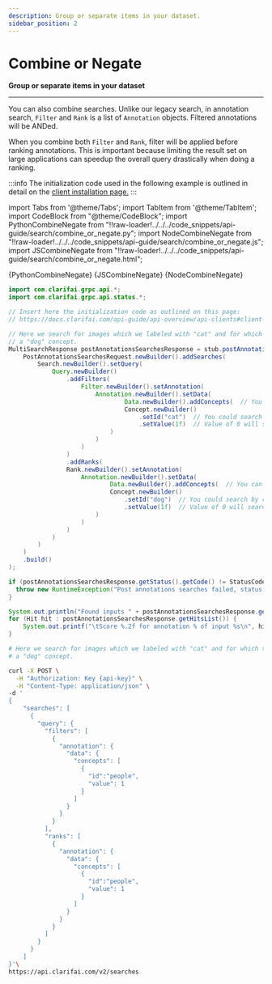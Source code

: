 ```yaml
---
description: Group or separate items in your dataset.
sidebar_position: 2
---
```


# Combine or Negate

**Group or separate items in your dataset**
<hr />

You can also combine searches. Unlike our legacy search, in annotation search, `Filter` and `Rank` is a list of `Annotation` objects. Filtered annotations will be ANDed. 

When you combine both `Filter` and `Rank`, filter will be applied before ranking annotations. This is important because limiting the result set on large applications can speedup the overall query drastically when doing a ranking.

:::info
The initialization code used in the following example is outlined in detail on the [client installation page.](https://docs.clarifai.com/api-guide/api-overview/api-clients/#client-installation-instructions)
:::

import Tabs from '@theme/Tabs';
import TabItem from '@theme/TabItem';
import CodeBlock from "@theme/CodeBlock";
import PythonCombineNegate from "!!raw-loader!../../../code_snippets/api-guide/search/combine_or_negate.py";
import NodeCombineNegate from "!!raw-loader!../../../code_snippets/api-guide/search/combine_or_negate.js";
import JSCombineNegate from "!!raw-loader!../../../code_snippets/api-guide/search/combine_or_negate.html";

<Tabs>

<TabItem value="python" label="Python">
    <CodeBlock className="language-python">{PythonCombineNegate}</CodeBlock>
</TabItem>

<TabItem value="js_rest" label="JavaScript (REST)">
    <CodeBlock className="language-javascript">{JSCombineNegate}</CodeBlock>
</TabItem>

<TabItem value="nodejs" label="NodeJS">
    <CodeBlock className="language-javascript">{NodeCombineNegate}</CodeBlock>
</TabItem>

<TabItem value="java" label="Java">

```java
import com.clarifai.grpc.api.*;
import com.clarifai.grpc.api.status.*;

// Insert here the initialization code as outlined on this page:
// https://docs.clarifai.com/api-guide/api-overview/api-clients#client-installation-instructions

// Here we search for images which we labeled with "cat" and for which the General prediction model does not find
// a "dog" concept.
MultiSearchResponse postAnnotationsSearchesResponse = stub.postAnnotationsSearches(
    PostAnnotationsSearchesRequest.newBuilder().addSearches(
        Search.newBuilder().setQuery(
            Query.newBuilder()
                .addFilters(
                    Filter.newBuilder().setAnnotation(
                        Annotation.newBuilder().setData(
                                Data.newBuilder().addConcepts(  // You can search by multiple concepts.
                                Concept.newBuilder()
                                    .setId("cat")  // You could search by concept Name as well.
                                    .setValue(1f)  // Value of 0 will search for images that don't have the concept.
                            )
                        )
                    )
                )
                .addRanks(
                Rank.newBuilder().setAnnotation(
                    Annotation.newBuilder().setData(
                            Data.newBuilder().addConcepts(  // You can search by multiple concepts.
                            Concept.newBuilder()
                                .setId("dog")  // You could search by concept Name as well.
                                .setValue(1f)  // Value of 0 will search for images that don't have the concept.
                        )
                    )
                )
            )
        )    
    )
    .build()
);

if (postAnnotationsSearchesResponse.getStatus().getCode() != StatusCode.SUCCESS) {
  throw new RuntimeException("Post annotations searches failed, status: " + postAnnotationsSearchesResponse.getStatus());
}

System.out.println("Found inputs " + postAnnotationsSearchesResponse.getHitsCount() + ":");
for (Hit hit : postAnnotationsSearchesResponse.getHitsList()) {
    System.out.printf("\tScore %.2f for annotation % of input %s\n", hit.getScore(), hit.getAnnotation().getId(), hit.getInput().getId())
}
```
</TabItem>

<TabItem value="curl" label="cURL">

```bash
# Here we search for images which we labeled with "cat" and for which the General prediction model does not find
# a "dog" concept.

curl -X POST \
  -H "Authorization: Key {api-key}" \
  -H "Content-Type: application/json" \
-d '
{
    "searches": [
      {
        "query": {
          "filters": [
            {
              "annotation": {
                "data": {
                  "concepts": [
                    {
                      "id":"people",
                      "value": 1
                    }
                  ]
                }
              }
            }
          ],
          "ranks": [
            {
              "annotation": {
                "data": {
                  "concepts": [
                    {
                      "id":"people",
                      "value": 1
                    }
                  ]
                }
              }
            }
          ]
        }
      }
    ]
}'\
https://api.clarifai.com/v2/searches
```
</TabItem>

</Tabs>
